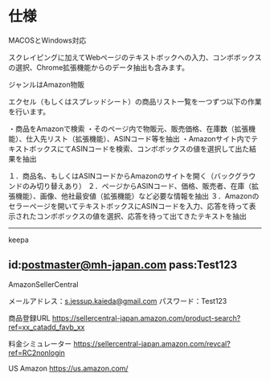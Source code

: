 # 仕様
MACOSとWindows対応

スクレイピングに加えてWebページのテキストボックへの入力、コンボボックスの選択、Chrome拡張機能からのデータ抽出も含みます。

ジャンルはAmazon物販

エクセル（もしくはスプレッドシート）の商品リスト一覧を一つずつ以下の作業を行います。

・商品をAmazonで検索
・そのページ内で物販元、販売価格、在庫数（拡張機能）、仕入先リスト（拡張機能）、ASINコード等を抽出
・Amazonサイト内でテキストボックスにてASINコードを検索、コンボボックスの値を選択して出た結果を抽出

１．商品名、もしくはASINコードからAmazonのサイトを開く（バックグラウンドのみ切り替えあり）
２．ページからASINコード、価格、販売者、在庫（拡張機能）、画像、他社最安値（拡張機能）など必要な情報を抽出
３．Amazonのセラーページを開いてテキストボックスにASINコードを入力、応答を待って表示されたコンボボックスの値を選択、応答を待って出てきたテキストを抽出

----------------------------------------
keepa

id:postmaster@mh-japan.com
pass:Test123
----------------------------------------
AmazonSellerCentral

メールアドレス：s.jessup.kaieda@gmail.com
パスワード：Test123

商品登録URL
https://sellercentral-japan.amazon.com/product-search?ref=xx_catadd_favb_xx

料金シミュレーター
https://sellercentral-japan.amazon.com/revcal?ref=RC2nonlogin

US Amazon
https://us.amazon.com/
